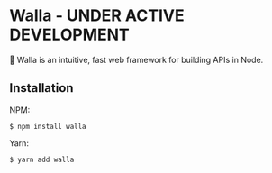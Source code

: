 # Walla - UNDER ACTIVE DEVELOPMENT 

🦘 Walla is an intuitive, fast web framework for building APIs in Node. 

## Installation

NPM:

```
$ npm install walla
```

Yarn:

```
$ yarn add walla
```
